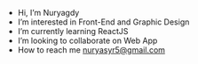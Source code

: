 -  Hi, I’m Nuryagdy
-  I’m interested in Front-End and Graphic Design
-  I’m currently learning ReactJS
-  I’m looking to collaborate on Web App
-  How to reach me nuryasyr5@gmail.com

<!---
nuryasyr/nuryasyr is a ✨ special ✨ repository because its `README.md` (this file) appears on your GitHub profile.
You can click the Preview link to take a look at your changes.
--->
